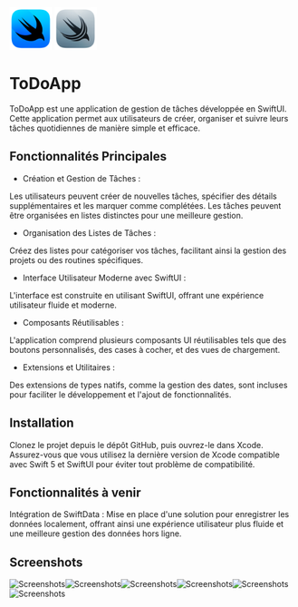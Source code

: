 <a href="https://developer.apple.com/xcode/swiftui/"> 
  <img src="https://raw.githubusercontent.com/CardinalJV/CardinalJV/main/assets/logo-swift/swiftui-96x96_2x.png" alt="SwiftUI" title="SwiftUI" width="75" height="75"/></a>
<a href="https://developer.apple.com/xcode/swiftdata/">
  <img src="https://raw.githubusercontent.com/CardinalJV/CardinalJV/main/assets/logo-swift/swiftdata-96x96_2x.png" alt="SwiftData" title="SwiftData" width="75" height="75"/></a>

# ToDoApp

ToDoApp est une application de gestion de tâches développée en SwiftUI. Cette application permet aux utilisateurs de créer, organiser et suivre leurs tâches quotidiennes de manière simple et efficace.

## Fonctionnalités Principales

- Création et Gestion de Tâches :

Les utilisateurs peuvent créer de nouvelles tâches, spécifier des détails supplémentaires et les marquer comme complétées.
Les tâches peuvent être organisées en listes distinctes pour une meilleure gestion.

- Organisation des Listes de Tâches :

Créez des listes pour catégoriser vos tâches, facilitant ainsi la gestion des projets ou des routines spécifiques.

- Interface Utilisateur Moderne avec SwiftUI :

L'interface est construite en utilisant SwiftUI, offrant une expérience utilisateur fluide et moderne.

- Composants Réutilisables :

L'application comprend plusieurs composants UI réutilisables tels que des boutons personnalisés, des cases à cocher, et des vues de chargement.

- Extensions et Utilitaires :

Des extensions de types natifs, comme la gestion des dates, sont incluses pour faciliter le développement et l'ajout de fonctionnalités.

## Installation

Clonez le projet depuis le dépôt GitHub, puis ouvrez-le dans Xcode. Assurez-vous que vous utilisez la dernière version de Xcode compatible avec Swift 5 et SwiftUI pour éviter tout problème de compatibilité.

## Fonctionnalités à venir

Intégration de SwiftData : 
Mise en place d'une solution pour enregistrer les données localement, offrant ainsi une expérience utilisateur plus fluide et une meilleure gestion des données hors ligne.

## Screenshots 

<img src="https://raw.githubusercontent.com/CardinalJV/ToDoApp/main/Screenshots/2024-09-04-10.14.35.png" alt="Screenshots" title="Screenshots" width="325" height=""/><img src="https://raw.githubusercontent.com/CardinalJV/ToDoApp/main/Screenshots/2024-09-04-10.19.32.png" alt="Screenshots" title="Screenshots" width="325" height=""/><img src="https://raw.githubusercontent.com/CardinalJV/ToDoApp/main/Screenshots/2024-09-04-10.15.00.png" alt="Screenshots" title="Screenshots" width="325" height=""/><img src="https://raw.githubusercontent.com/CardinalJV/ToDoApp/main/Screenshots/2024-09-04-10.15.11.png" alt="Screenshots" title="Screenshots" width="325" height=""/><img src="https://raw.githubusercontent.com/CardinalJV/ToDoApp/main/Screenshots/2024-09-04-10.15.17.png" alt="Screenshots" title="Screenshots" width="325" height=""/><img src="https://raw.githubusercontent.com/CardinalJV/ToDoApp/main/Screenshots/2024-09-04-10.16.45.png" alt="Screenshots" title="Screenshots" width="325" height=""/>

